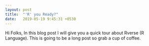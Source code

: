 ```yaml
---
layout: post
title:  "'R' you Ready?"
date:   2019-05-19 9:45:31 +0530
---
```


Hi Folks,
In this blog post I will give you a quick tour about Rverse (R Language). This is going to be a long post so grab a cup of coffee.
